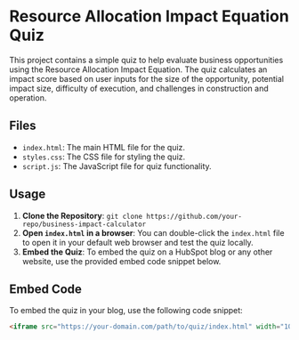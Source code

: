 # Resource Allocation Impact Equation Quiz

This project contains a simple quiz to help evaluate business opportunities using the Resource Allocation Impact Equation. The quiz calculates an impact score based on user inputs for the size of the opportunity, potential impact size, difficulty of execution, and challenges in construction and operation.

## Files

- `index.html`: The main HTML file for the quiz.
- `styles.css`: The CSS file for styling the quiz.
- `script.js`: The JavaScript file for quiz functionality.

## Usage

1. **Clone the Repository**: `git clone https://github.com/your-repo/business-impact-calculator`
2. **Open `index.html` in a browser**: You can double-click the `index.html` file to open it in your default web browser and test the quiz locally.
3. **Embed the Quiz**: To embed the quiz on a HubSpot blog or any other website, use the provided embed code snippet below.

## Embed Code

To embed the quiz in your blog, use the following code snippet:

```html
<iframe src="https://your-domain.com/path/to/quiz/index.html" width="100%" height="600px" frameborder="0"></iframe>
